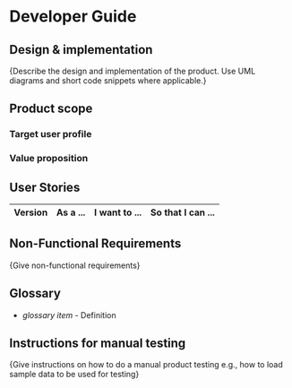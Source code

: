 # Developer Guide

## Design & implementation

{Describe the design and implementation of the product. Use UML diagrams and short code snippets where applicable.}

## Product scope
### Target user profile

### Value proposition

## User Stories

|Version| As a ... | I want to ... | So that I can ...|
|--------|----------|---------------|------------------|

## Non-Functional Requirements

{Give non-functional requirements}

## Glossary

* *glossary item* - Definition

## Instructions for manual testing

{Give instructions on how to do a manual product testing e.g., how to load sample data to be used for testing}
